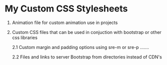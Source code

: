 # My Custom CSS Stylesheets

1. Animation file for custom animation use in projects

2. Custom CSS files that can be used in conjuction with bootstrap or other css libraries

   2.1 Custom margin and padding options using sre-m or sre-p .......<br />

   2.2 Files and links to server Bootstrap from directories instead of CDN's
